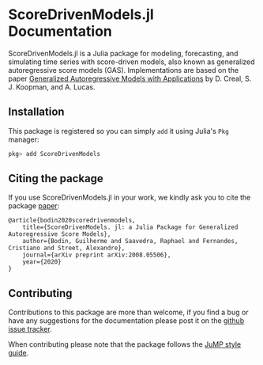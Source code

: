 # ScoreDrivenModels.jl Documentation

ScoreDrivenModels.jl is a Julia package for modeling, forecasting, and simulating time 
series with score-driven models, also known as generalized autoregressive score models (GAS). 
Implementations are based on the paper 
[Generalized Autoregressive Models with Applications](http://dx.doi.org/10.1002/jae.1279) 
by D. Creal, S. J. Koopman, and A. Lucas.

## Installation

This package is registered so you can simply `add` it using Julia's `Pkg` manager:
```julia
pkg> add ScoreDrivenModels
```

## Citing the package

If you use ScoreDrivenModels.jl in your work, we kindly ask you to cite the package [paper](https://arxiv.org/abs/2008.05506):

    @article{bodin2020scoredrivenmodels,
        title={ScoreDrivenModels. jl: a Julia Package for Generalized Autoregressive Score Models},
        author={Bodin, Guilherme and Saavedra, Raphael and Fernandes, Cristiano and Street, Alexandre},
        journal={arXiv preprint arXiv:2008.05506},
        year={2020}
    }


## Contributing

Contributions to this package are more than welcome, if you find a bug or have any suggestions 
for the documentation please post it on the 
[github issue tracker](https://github.com/LAMPSPUC/ScoreDrivenModels.jl/issues).

When contributing please note that the package follows the 
[JuMP style guide](https://jump.dev/JuMP.jl/stable/style/index.html).
